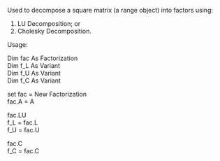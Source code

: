 Used to decompose a square matrix (a range object) into factors using:

1. LU Decomposition; or
2. Cholesky Decomposition.

Usage:

Dim fac As Factorization  
Dim f_L As Variant  
Dim f_U As Variant  
Dim f_C As Variant  

set fac = New Factorization  
fac.A = A  

fac.LU  
f_L = fac.L  
f_U = fac.U  

fac.C  
f_C = fac.C  
